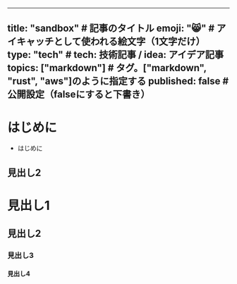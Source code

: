 
---
title: "sandbox" # 記事のタイトル
emoji: "😸" # アイキャッチとして使われる絵文字（1文字だけ）
type: "tech" # tech: 技術記事 / idea: アイデア記事
topics: ["markdown"] # タグ。["markdown", "rust", "aws"]のように指定する
published: false # 公開設定（falseにすると下書き）
---
# はじめに
- はじめに

## 見出し2

# 見出し1
## 見出し2
### 見出し3
#### 見出し4